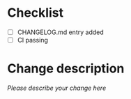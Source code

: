 # Checklist

- [ ] CHANGELOG.md entry added
- [ ] CI passing

# Change description
_Please describe your change here_
